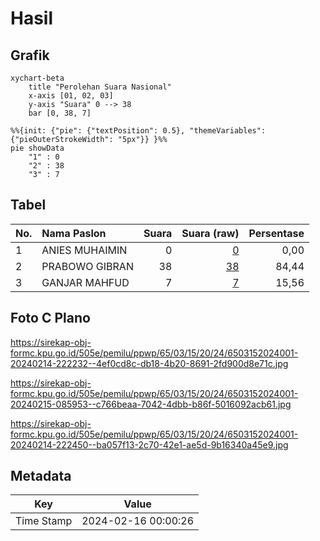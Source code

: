 # Hasil

## Grafik

```mermaid
xychart-beta
    title "Perolehan Suara Nasional"
    x-axis [01, 02, 03]
    y-axis "Suara" 0 --> 38
    bar [0, 38, 7]
```

```mermaid
%%{init: {"pie": {"textPosition": 0.5}, "themeVariables": {"pieOuterStrokeWidth": "5px"}} }%%
pie showData
    "1" : 0
    "2" : 38
    "3" : 7
```

## Tabel

| No. | Nama Paslon    | Suara | Suara (raw) | Persentase |
|:--- |:-------------- | -----:| -----------:| ----------:|
| 1   | ANIES MUHAIMIN | 0     | [0][p-1]    | 0,00       |
| 2   | PRABOWO GIBRAN | 38    | [38][p-2]   | 84,44      |
| 3   | GANJAR MAHFUD  | 7     | [7][p-3]    | 15,56      |


[p-1]: https://github.com/gigit-pemilu/pemilu-2024/blob/main/pilpres/hitung-suara/sub/65-kalimantan-utara/sub/03-nunukan/sub/15-lumbis-ogong/sub/2024-tumantalas/sub/001-tps/sub/paslon-1.txt
[p-2]: https://github.com/gigit-pemilu/pemilu-2024/blob/main/pilpres/hitung-suara/sub/65-kalimantan-utara/sub/03-nunukan/sub/15-lumbis-ogong/sub/2024-tumantalas/sub/001-tps/sub/paslon-2.txt
[p-3]: https://github.com/gigit-pemilu/pemilu-2024/blob/main/pilpres/hitung-suara/sub/65-kalimantan-utara/sub/03-nunukan/sub/15-lumbis-ogong/sub/2024-tumantalas/sub/001-tps/sub/paslon-3.txt

## Foto C Plano

https://sirekap-obj-formc.kpu.go.id/505e/pemilu/ppwp/65/03/15/20/24/6503152024001-20240214-222232--4ef0cd8c-db18-4b20-8691-2fd900d8e71c.jpg

https://sirekap-obj-formc.kpu.go.id/505e/pemilu/ppwp/65/03/15/20/24/6503152024001-20240215-085953--c766beaa-7042-4dbb-b86f-5016092acb61.jpg

https://sirekap-obj-formc.kpu.go.id/505e/pemilu/ppwp/65/03/15/20/24/6503152024001-20240214-222450--ba057f13-2c70-42e1-ae5d-9b16340a45e9.jpg


## Metadata

| Key        | Value               |
| ---------- | ------------------- |
| Time Stamp | 2024-02-16 00:00:26 |



